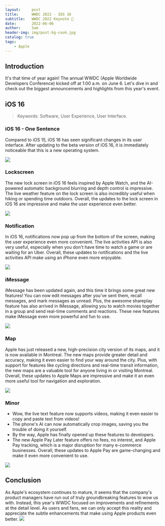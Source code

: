 ```yaml
---
layout:     post
title:      WWDC 2022 - IOS 16 
subtitle:   WWDC 2022 Keynote 📱
date:       2022-06-06
author:     Sam
header-img: img/post-bg-cook.jpg
catalog: true
tags:
    - Apple
---
```


## Introduction

It's that time of year again! The annual WWDC (Apple Worldwide Developers Conference) kicked off at 1:00 a.m. on June 6. Let's dive in and check out the biggest announcements and highlights from this year's event.

## iOS 16 
> Keywords: Software, User Experience, User Interface.

### iOS 16 - One Sentence

Compared to iOS 15, iOS 16 has seen significant changes in its user interface. After updating to the beta version of iOS 16, it is immediately noticeable that this is a new operating system.

![]([https://cdn.mos.cms.futurecdn.net/phnXCpvVGBj4xSM54ggno3-970-80.jpg.webp]())

### Lockscreen  

The new lock screen in iOS 16 feels inspired by Apple Watch, and the AI-powered automatic background blurring and depth control is impressive. 
The live weather feature on the lock screen is also incredibly useful when hiking or spending time outdoors. 
Overall, the updates to the lock screen in iOS 16 are impressive and make the user experience even better.

![](https://www.macworld.com/wp-content/uploads/2022/09/ios16-custom-lock-screen-1.jpg?quality=50&strip=all&w=1024)

### Notification

In iOS 16, notifications now pop up from the bottom of the screen, making the user experience even more convenient. 
The live activities API is also very useful, especially when you don't have time to watch a game or are waiting for an Uber. 
Overall, these updates to notifications and the live activities API make using an iPhone even more enjoyable.

![](https://www.macworld.com/wp-content/uploads/2022/08/ios16-notifications-lock-screen-1.jpg?quality=50&strip=all)

### iMessage

iMessage has been updated again, and this time it brings some great new features! 
You can now edit messages after you've sent them, recall messages, and mark messages as unread. Plus, the awesome shareplay feature has also arrived in iMessage, allowing you to watch movies together in a group and send real-time comments and reactions. These new features make iMessage even more powerful and fun to use.

![](https://media.idownloadblog.com/wp-content/uploads/2022/06/iOS-16-messages.jpg)


### Map
Apple has just released a new, high-precision city version of its maps, and it is now available in Montreal. 
The new maps provide greater detail and accuracy, making it even easier to find your way around the city. 
Plus, with support for features like cycling directions and real-time transit information, the new maps are a valuable tool for anyone living in or visiting Montreal. 
Overall, these updates to Apple Maps are impressive and make it an even more useful tool for navigation and exploration.

![](https://cdn.mos.cms.futurecdn.net/LtSVCnhN3tfbECVP5KsKNf-1200-80.png)

### Minor
- Wow, the live text feature now supports videos, making it even easier to copy and paste text from videos!
- The phone's AI can now automatically crop images, saving you the trouble of doing it yourself.
- By the way, Apple has finally opened up these features to developers.
- The new Apple Pay Later feature offers no fees, no interest, and Apple Pay tracking, which is a major disruption for many e-commerce businesses. Overall, these updates to Apple Pay are game-changing and make it even more convenient to use.

![](https://techcrunch.com/wp-content/uploads/2022/06/Apple-iOS-visual-lookup.jpg)


## Conclusion

As Apple's ecosystem continues to mature, it seems that the company's product managers have run out of truly groundbreaking features to wow us with. 
Instead, this year's WWDC focused on improvements and refinements at the detail level. 
As users and fans, we can only accept this reality and appreciate the subtle enhancements that make using Apple products even better.
![](https://www.apple.com/newsroom/images/product/iphone/standard/Apple-WWDC22-iOS16-3up-hero-220606.jpg.og.jpg?202212111143)





